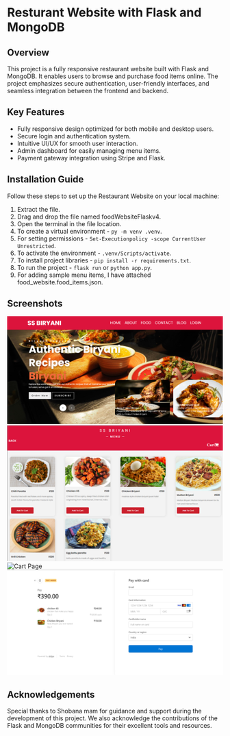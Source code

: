 # Resturant Website with Flask and MongoDB

## Overview

This project is a fully responsive restaurant website built with Flask and MongoDB. It enables users to browse and purchase food items online. The project emphasizes secure authentication, user-friendly interfaces, and seamless integration between the frontend and backend.

## Key Features

* Fully responsive design optimized for both mobile and desktop users.
* Secure login and authentication system.
* Intuitive UI/UX for smooth user interaction.
* Admin dashboard for easily managing menu items.
* Payment gateway integration using Stripe and Flask.


## Installation Guide

Follow these steps to set up the Restaurant Website on your local machine:

1. Extract the file.
2. Drag and drop the file named foodWebsiteFlaskv4.
3. Open the terminal in the file location.
4. To create a virtual environment - `py -m venv .venv`.
5. For setting permissions - `Set-Executionpolicy -scope CurrentUser Unrestricted`.
6. To activate the environment - `.venv/Scripts/activate`.
7. To install project libraries - `pip install -r requirements.txt`.
8. To run the project - `flask run` or `python app.py`.
9. For adding sample menu items, I have attached food_website.food_items.json.

## Screenshots

![Homepage](screenshots/homepage.png)
![Menu Page](screenshots/menupage.png)
![Cart Page](screenshots/cartpage.png.png)
![Payment Process](screenshots/paymentpage.png)

## Acknowledgements

Special thanks to Shobana mam for guidance and support during the development of this project. We also acknowledge the contributions of the Flask and MongoDB communities for their excellent tools and resources.